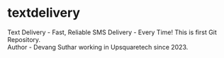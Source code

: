 # textdelivery
Text Delivery - Fast, Reliable SMS Delivery - Every Time! 
This is first Git Repository.<br>
Author - Devang Suthar working in Upsquaretech since 2023.
